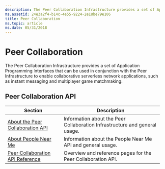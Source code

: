 ```yaml
---
description: The Peer Collaboration Infrastructure provides a set of Application Programming Interfaces that can be used in conjunction with the Peer Infrastructure to enable collaborative serverless network applications, such as instant messaging and multiplayer game matchmaking.
ms.assetid: 24e3a2f4-b14c-4e55-9224-2e18be79e106
title: Peer Collaboration
ms.topic: article
ms.date: 05/31/2018
---
```


# Peer Collaboration

The Peer Collaboration Infrastructure provides a set of Application Programming Interfaces that can be used in conjunction with the Peer Infrastructure to enable collaborative serverless network applications, such as instant messaging and multiplayer game matchmaking.

## Peer Collaboration API



| Section                                                                  | Description                                                                |
|--------------------------------------------------------------------------|----------------------------------------------------------------------------|
| [About the Peer Collaboration API](about-the-peer-collaboration-api.md) | Information about the Peer Collaboration Infrastructure and general usage. |
| [About People Near Me](about-people-near-me.md)                         | Information about the People Near Me API and general usage.                |
| [Peer Collaboration API Reference](collaboration-api-reference.md)      | Overview and reference pages for the Peer Collaboration API.               |



 

 

 



